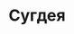 --- 
title: "Сугдея" 
site: "" 
town: "Судак" 
tel: ["(06566) 2-23-60, (067) 734-84-48, (095) 734-44-87"] 
address: "Россия, Республика Крым, г. Судак, ул. Ленина, 72" 
mail: "" 
--- 